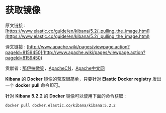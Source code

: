 # 获取镜像

原文链接 : [https://www.elastic.co/guide/en/kibana/5.2/_pulling_the_image.html](https://www.elastic.co/guide/en/kibana/5.2/_pulling_the_image.html)

译文链接 : [http://www.apache.wiki/pages/viewpage.action?pageId=8159450](http://www.apache.wiki/pages/viewpage.action?pageId=8159450)

贡献者 : [那伊抹微笑](/display/~wangyangting)，[ApacheCN](/display/~apachecn)，[Apache中文网](/display/~apachechina)

**Kibana** 的 **Docker** 镜像的获取很简单，只要针对 **Elastic** **Docker** **registry** 发出一个 **docker** **pull** 命令即可。

针对 **Kibana 5.2.2** 的 **Docker** 镜像可以使用下面的命令获取 : 

```
docker pull docker.elastic.co/kibana/kibana:5.2.2
```